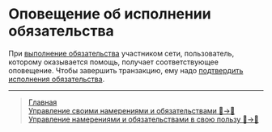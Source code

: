 # Оповещение об исполнении обязательства

При  [выполнение обязательства](../actions/money_transfer.md) участником сети, пользователь, которому оказывается помощь, получает соответствующее оповещение. Чтобы завершить транзакцию, ему надо [подтвердить исполнения обязательства](../actions/confirmation_of_transfer.md). 

---
> [Главная](../index.md)  
> [Управление своими намерениями и обязательствами 👤->👥](../actions/show_int_obl.md)  
> [Управление намерениями и обязательствами в свою пользу 👥->👤](../actions/show_int_obl_for_me.md)

